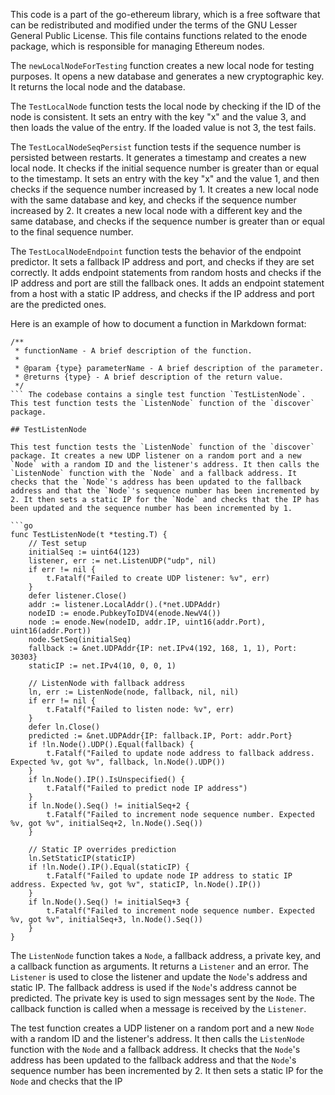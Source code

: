 This code is a part of the go-ethereum library, which is a free software that can be redistributed and modified under the terms of the GNU Lesser General Public License. This file contains functions related to the enode package, which is responsible for managing Ethereum nodes.

The `newLocalNodeForTesting` function creates a new local node for testing purposes. It opens a new database and generates a new cryptographic key. It returns the local node and the database.

The `TestLocalNode` function tests the local node by checking if the ID of the node is consistent. It sets an entry with the key "x" and the value 3, and then loads the value of the entry. If the loaded value is not 3, the test fails.

The `TestLocalNodeSeqPersist` function tests if the sequence number is persisted between restarts. It generates a timestamp and creates a new local node. It checks if the initial sequence number is greater than or equal to the timestamp. It sets an entry with the key "x" and the value 1, and then checks if the sequence number increased by 1. It creates a new local node with the same database and key, and checks if the sequence number increased by 2. It creates a new local node with a different key and the same database, and checks if the sequence number is greater than or equal to the final sequence number.

The `TestLocalNodeEndpoint` function tests the behavior of the endpoint predictor. It sets a fallback IP address and port, and checks if they are set correctly. It adds endpoint statements from random hosts and checks if the IP address and port are still the fallback ones. It adds an endpoint statement from a host with a static IP address, and checks if the IP address and port are the predicted ones. 

Here is an example of how to document a function in Markdown format:

```
/**
 * functionName - A brief description of the function.
 *
 * @param {type} parameterName - A brief description of the parameter.
 * @returns {type} - A brief description of the return value.
 */
``` The codebase contains a single test function `TestListenNode`. This test function tests the `ListenNode` function of the `discover` package.

## TestListenNode

This test function tests the `ListenNode` function of the `discover` package. It creates a new UDP listener on a random port and a new `Node` with a random ID and the listener's address. It then calls the `ListenNode` function with the `Node` and a fallback address. It checks that the `Node`'s address has been updated to the fallback address and that the `Node`'s sequence number has been incremented by 2. It then sets a static IP for the `Node` and checks that the IP has been updated and the sequence number has been incremented by 1.

```go
func TestListenNode(t *testing.T) {
	// Test setup
	initialSeq := uint64(123)
	listener, err := net.ListenUDP("udp", nil)
	if err != nil {
		t.Fatalf("Failed to create UDP listener: %v", err)
	}
	defer listener.Close()
	addr := listener.LocalAddr().(*net.UDPAddr)
	nodeID := enode.PubkeyToIDV4(enode.NewV4())
	node := enode.New(nodeID, addr.IP, uint16(addr.Port), uint16(addr.Port))
	node.SetSeq(initialSeq)
	fallback := &net.UDPAddr{IP: net.IPv4(192, 168, 1, 1), Port: 30303}
	staticIP := net.IPv4(10, 0, 0, 1)

	// ListenNode with fallback address
	ln, err := ListenNode(node, fallback, nil, nil)
	if err != nil {
		t.Fatalf("Failed to listen node: %v", err)
	}
	defer ln.Close()
	predicted := &net.UDPAddr{IP: fallback.IP, Port: addr.Port}
	if !ln.Node().UDP().Equal(fallback) {
		t.Fatalf("Failed to update node address to fallback address. Expected %v, got %v", fallback, ln.Node().UDP())
	}
	if ln.Node().IP().IsUnspecified() {
		t.Fatalf("Failed to predict node IP address")
	}
	if ln.Node().Seq() != initialSeq+2 {
		t.Fatalf("Failed to increment node sequence number. Expected %v, got %v", initialSeq+2, ln.Node().Seq())
	}

	// Static IP overrides prediction
	ln.SetStaticIP(staticIP)
	if !ln.Node().IP().Equal(staticIP) {
		t.Fatalf("Failed to update node IP address to static IP address. Expected %v, got %v", staticIP, ln.Node().IP())
	}
	if ln.Node().Seq() != initialSeq+3 {
		t.Fatalf("Failed to increment node sequence number. Expected %v, got %v", initialSeq+3, ln.Node().Seq())
	}
}
```

The `ListenNode` function takes a `Node`, a fallback address, a private key, and a callback function as arguments. It returns a `Listener` and an error. The `Listener` is used to close the listener and update the `Node`'s address and static IP. The fallback address is used if the `Node`'s address cannot be predicted. The private key is used to sign messages sent by the `Node`. The callback function is called when a message is received by the `Listener`.

The test function creates a UDP listener on a random port and a new `Node` with a random ID and the listener's address. It then calls the `ListenNode` function with the `Node` and a fallback address. It checks that the `Node`'s address has been updated to the fallback address and that the `Node`'s sequence number has been incremented by 2. It then sets a static IP for the `Node` and checks that the IP